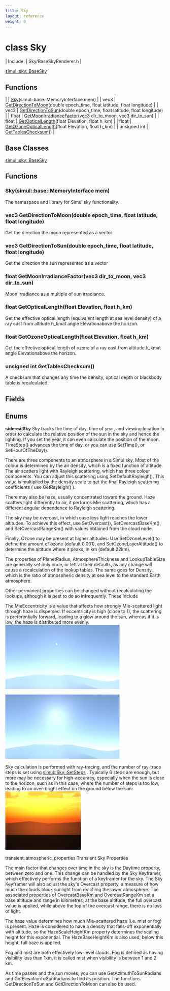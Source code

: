 ```yaml
---
title: Sky
layout: reference
weight: 0
---
```

class Sky
===

| Include: | Sky/BaseSkyRenderer.h |


[simul::sky::BaseSky](/ref/simul/sky/basesky.html)

Functions
---

|  | [Sky](#Sky)(simul::base::MemoryInterface mem) |
| vec3 | [GetDirectionToMoon](#GetDirectionToMoon)(double epoch_time, float latitude, float longitude) |
| vec3 | [GetDirectionToSun](#GetDirectionToSun)(double epoch_time, float latitude, float longitude) |
| float | [GetMoonIrradianceFactor](#GetMoonIrradianceFactor)(vec3 dir_to_moon, vec3 dir_to_sun) |
| float | [GetOpticalLength](#GetOpticalLength)(float Elevation, float h_km) |
| float | [GetOzoneOpticalLength](#GetOzoneOpticalLength)(float Elevation, float h_km) |
| unsigned int | [GetTablesChecksum](#GetTablesChecksum)() |


Base Classes
---
[simul::sky::BaseSky](/ref/simul/sky/basesky.html)

Functions
---
<a name="Sky"></a>
###  Sky(simul::base::MemoryInterface mem)
The namespace and library for Simul sky functionality.
<a name="GetDirectionToMoon"></a>
### vec3 GetDirectionToMoon(double epoch_time, float latitude, float longitude)
Get the direction the moon represented as a vector
<a name="GetDirectionToSun"></a>
### vec3 GetDirectionToSun(double epoch_time, float latitude, float longitude)
Get the direction the sun represented as a vector
<a name="GetMoonIrradianceFactor"></a>
### float GetMoonIrradianceFactor(vec3 dir_to_moon, vec3 dir_to_sun)
Moon irradiance as a multiple of sun irradiance.
<a name="GetOpticalLength"></a>
### float GetOpticalLength(float Elevation, float h_km)
Get the effective optical length (equivalent length at sea level density) of a ray
cast from altitude h_kmat angle Elevationabove the horizon.
<a name="GetOzoneOpticalLength"></a>
### float GetOzoneOpticalLength(float Elevation, float h_km)
Get the effective optical length of ozone of a ray cast from altitude h_kmat angle Elevationabove the horizon.
<a name="GetTablesChecksum"></a>
### unsigned int GetTablesChecksum()
A checksum that changes any time the density, optical depth or blackbody table is recalculated.

Fields
---

Enums
---

**siderealSky**  Sky tracks the time of day, time of year, and viewing location in order to
calculate the relative position of the sun in the sky and hence the lighting.
If you set the year, it can even calculate the position of the moon.
TimeStep() advances the time of day, or you can use SetTime(), or SetHourOfTheDay().

There are three components to an atmosphere in a Simul sky. Most of the colour is determined by the
air density, which is a fixed function of altitude. The air scatters light with Rayleigh scattering, which has three
colour components. You can adjust this scattering using SetDefaultRayleigh(). This value is multiplied
by the density scale to get the final Rayleigh scattering coefficients ( use GetRayleigh() ).

There may also be haze, usually concentrated toward the ground. Haze scatters light differently to air,
it performs Mie scattering, which has a different angular dependence to Rayleigh scattering.

The sky may be overcast, in which case less light reaches the lower altitudes. To achieve this effect, use
SetOvercast(), SetOvercastBaseKm(), and SetOvercastRangeKm() with values obtained from the cloud node.

Finally, Ozone may be present at higher altitudes. Use SetOzoneLevel() to define the amount of ozone (default 0.001),
and SetOzoneLayerAltitude() to determine the altitude where it peaks, in km (default 22km).

The properties of PlanetRadius, AtmosphereThickness and LookupTableSize are generally set only once, or left at their defaults, as
any change will cause a recalculation of the lookup tables. The same goes for Density, which is the ratio of atmospheric density
at sea level to the standard Earth atmosphere.

Other permanent properties can be changed without recalculating the lookups, although it is best to do so infrequently. These include

The MieEccentricity is a value that affects how strongly Mie-scattered light through haze is dispersed. If eccentricity is high (close to 1),
the scattering is preferentially forward, leading to a glow around the sun, whereas if it is low, the haze is distributed more evenly.
![](/Images/eccentricity_low.png)

![](/Images/eccentricity_high.png)


Sky calculation is performed with ray-tracing, and the number of ray-trace steps is set using [simul::Sky::SetSteps](/ref/simul/sky/setsteps)
.
Typically 6 steps are enough, but more may be necessary for high-accuracy, especially when the sun is close to the horizon, such as in this case,
where the number of steps is too low, leading to an over-bright effect on the ground below the sun:
![](/Images/sky_steps_too_low.png)


transient_atmospheric_properties Transient Sky Properties

The main factor that changes over time in the sky is the Daytime property, between zero and one. This change can be handled by the
Sky Keyframer, which effectively performs the function of a keyframer for the sky. The Sky Keyframer will also adjust the sky's
Overcast property, a measure of how much the clouds block sunlight from reaching the lower atmosphere. The associated properties
of OvercastBaseKm and OvercastRangeKm set a base altitude and range in kilometres, at the base altitude, the full overcast
value is applied, while above the top of the overcast range, there is no loss of light.

The haze value determines how much Mie-scattered haze (i.e. mist or fog) is present. Haze is considered to have a density that falls-off
exponentially with altitude, so the HazeScaleHeightKm property determines the scaling height for this exponential. The
HazeBaseHeightKm is also used, below this height, full haze is applied.

Fog and mist are both effectively low-level clouds. Fog is defined as having visibility less than 1km, it is called mist when visibility
is between 1 and 2 km.

As time passes and the sun moves, you can use GetAzimuthToSunRadians and GetElevationToSunRadians to find its position.
The functions GetDirectionToSun and GetDirectionToMoon can also be used.

